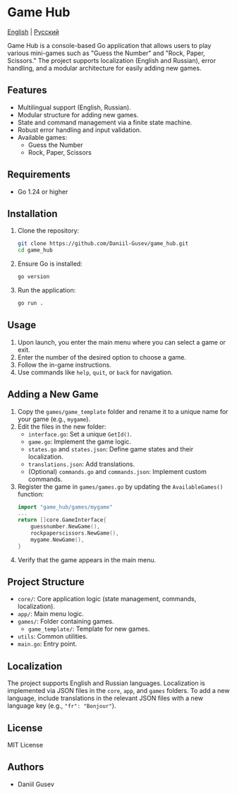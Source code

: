 # Game Hub

[English](#game-hub) | [Русский](README_ru.md)

Game Hub is a console-based Go application that allows users to play various mini-games such as "Guess the Number" and "Rock, Paper, Scissors." The project supports localization (English and Russian), error handling, and a modular architecture for easily adding new games.

## Features

- Multilingual support (English, Russian).
- Modular structure for adding new games.
- State and command management via a finite state machine.
- Robust error handling and input validation.
- Available games:
  - Guess the Number
  - Rock, Paper, Scissors

## Requirements

- Go 1.24 or higher

## Installation

1. Clone the repository:
   ```bash
   git clone https://github.com/Daniil-Gusev/game_hub.git
   cd game_hub
   ```

2. Ensure Go is installed:
   ```bash
   go version
   ```

3. Run the application:
   ```bash
   go run .
   ```

## Usage

1. Upon launch, you enter the main menu where you can select a game or exit.
2. Enter the number of the desired option to choose a game.
3. Follow the in-game instructions.
4. Use commands like `help`, `quit`, or `back` for navigation.

## Adding a New Game

1. Copy the `games/game_template` folder and rename it to a unique name for your game (e.g., `mygame`).
2. Edit the files in the new folder:
   - `interface.go`: Set a unique `GetId()`.
   - `game.go`: Implement the game logic.
   - `states.go` and `states.json`: Define game states and their localization.
   - `translations.json`: Add translations.
   - (Optional) `commands.go` and `commands.json`: Implement custom commands.
3. Register the game in `games/games.go` by updating the `AvailableGames()` function:
   ```go
   import "game_hub/games/mygame"
   ...
   return []core.GameInterface{
       guessnumber.NewGame(),
       rockpaperscissors.NewGame(),
       mygame.NewGame(),
   }
   ```
4. Verify that the game appears in the main menu.

## Project Structure

- `core/`: Core application logic (state management, commands, localization).
- `app/`: Main menu logic.
- `games/`: Folder containing games.
  - `game_template/`: Template for new games.
- `utils`: Common utilities.
- `main.go`: Entry point.

## Localization

The project supports English and Russian languages. Localization is implemented via JSON files in the `core`, `app`, and `games` folders. To add a new language, include translations in the relevant JSON files with a new language key (e.g., `"fr": "Bonjour"`).

## License

MIT License

## Authors

- Daniil Gusev